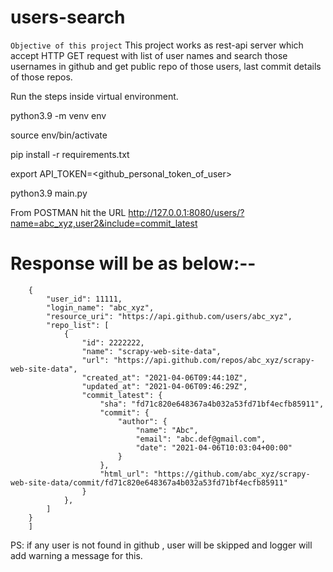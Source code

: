 # users-search
`Objective of this project`
This project works as rest-api server which accept HTTP GET request with list of user names
and search those usernames in github and get public repo of those users, last commit details of those repos.

Run the steps inside virtual environment.

python3.9 -m venv env

source env/bin/activate

pip install -r requirements.txt

export API_TOKEN=<github_personal_token_of_user>

python3.9 main.py

From POSTMAN hit the URL
http://127.0.0.1:8080/users/?name=abc_xyz,user2&include=commit_latest

Response will be as below:--
=======
```[
    {
        "user_id": 11111,
        "login_name": "abc_xyz",
        "resource_uri": "https://api.github.com/users/abc_xyz",
        "repo_list": [
            {
                "id": 2222222,
                "name": "scrapy-web-site-data",
                "url": "https://api.github.com/repos/abc_xyz/scrapy-web-site-data",
                "created_at": "2021-04-06T09:44:10Z",
                "updated_at": "2021-04-06T09:46:29Z",
                "commit_latest": {
                    "sha": "fd71c820e648367a4b032a53fd71bf4ecfb85911",
                    "commit": {
                        "author": {
                            "name": "Abc",
                            "email": "abc.def@gmail.com",
                            "date": "2021-04-06T10:03:04+00:00"
                        }
                    },
                    "html_url": "https://github.com/abc_xyz/scrapy-web-site-data/commit/fd71c820e648367a4b032a53fd71bf4ecfb85911"
                }
            },
        ]
    }
    ]
```
PS: if any user is not found in github , user will be skipped and logger will
add warning a message for this.

